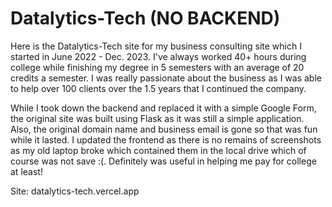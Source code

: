 # Datalytics-Tech (NO BACKEND)

Here is the Datalytics-Tech site for my business consulting site which I started in June 2022 - Dec. 2023. I've always worked 40+ hours during college while finishing my degree in 5 semesters with an average of 20 credits a semester. I was really passionate about the business as I was able to help over 100 clients over the 1.5 years that I continued the company. 

While I took down the backend and replaced it with a simple Google Form, the original site was built using Flask as it was still a simple application. Also, the original domain name and business email is gone so that was fun while it lasted. I updated the frontend as there is no remains of screenshots as my old laptop broke which contained them in the local drive which of course was not save :(. Definitely was useful in helping me pay for college at least! 

Site: datalytics-tech.vercel.app
